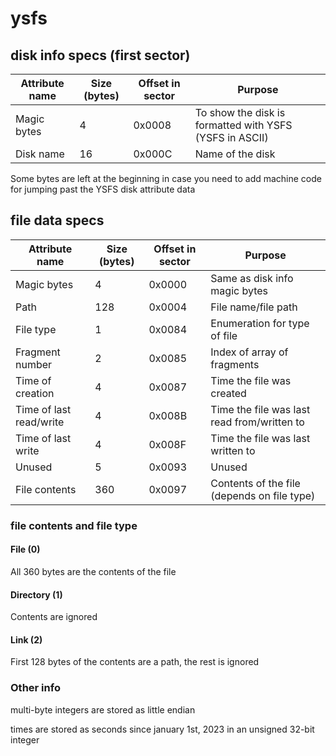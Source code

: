 # ysfs

## disk info specs (first sector)

| Attribute name          | Size (bytes) | Offset in sector | Purpose                                                 |
| ----------------------- | ------------ | ---------------- | ------------------------------------------------------- |
| Magic bytes             | 4            | 0x0008           | To show the disk is formatted with YSFS (YSFS in ASCII) |
| Disk name               | 16           | 0x000C           | Name of the disk                                        |

Some bytes are left at the beginning in case you need to add machine code for jumping past the YSFS disk attribute data

## file data specs

| Attribute name          | Size (bytes) | Offset in sector | Purpose                                     |
| ----------------------- | ------------ | ---------------- | ------------------------------------------- |
| Magic bytes             | 4            | 0x0000           | Same as disk info magic bytes
| Path                    | 128          | 0x0004           | File name/file path                         |
| File type               | 1            | 0x0084           | Enumeration for type of file                |
| Fragment number         | 2            | 0x0085           | Index of array of fragments                 |
| Time of creation        | 4            | 0x0087           | Time the file was created                   |
| Time of last read/write | 4            | 0x008B           | Time the file was last read from/written to |
| Time of last write      | 4            | 0x008F           | Time the file was last written to           |
| Unused                  | 5            | 0x0093           | Unused                                      |
| File contents           | 360          | 0x0097           | Contents of the file (depends on file type) |

### file contents and file type

#### File (0)
All 360 bytes are the contents of the file

#### Directory (1)
Contents are ignored

#### Link (2)
First 128 bytes of the contents are a path, the rest is ignored

### Other info
multi-byte integers are stored as little endian

times are stored as seconds since january 1st, 2023 in an unsigned 32-bit integer

